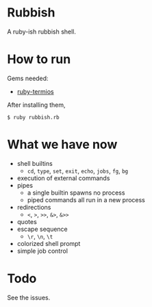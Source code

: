 # Rubbish

A ruby-ish rubbish shell.


# How to run

Gems needed:

* [ruby-termios](https://github.com/arika/ruby-termios)

After installing them,

```shell
$ ruby rubbish.rb
```


# What we have now

* shell builtins
    - `cd`, `type`, `set`, `exit`, `echo`, `jobs`, `fg`, `bg`
* execution of external commands
* pipes
    - a single builtin spawns no process
    - piped commands all run in a new process
* redirections
    - `<`, `>`, `>>`, `&>`, `&>>`
* quotes
* escape sequence
    - `\r`, `\n`, `\t`
* colorized shell prompt
* simple job control

# Todo
See the issues.
